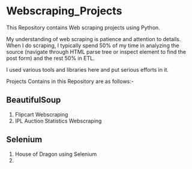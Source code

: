 # Webscraping_Projects
This Repository contains Web scraping projects using Python. 

My understanding of web scraping is patience and attention to details. When I do scraping, I typically spend 50% of my time in analyzing the source (navigate through HTML parse tree or inspect element to find the post form) and the rest 50% in ETL.

I used various tools and libraries here and put serious efforts in it.

Projects Contains in this Repository are as follows:-

## BeautifulSoup

1. Flipcart Webscraping
2. IPL Auction Statistics Webscraping


## Selenium

1. House of Dragon using Selenium
2. 
